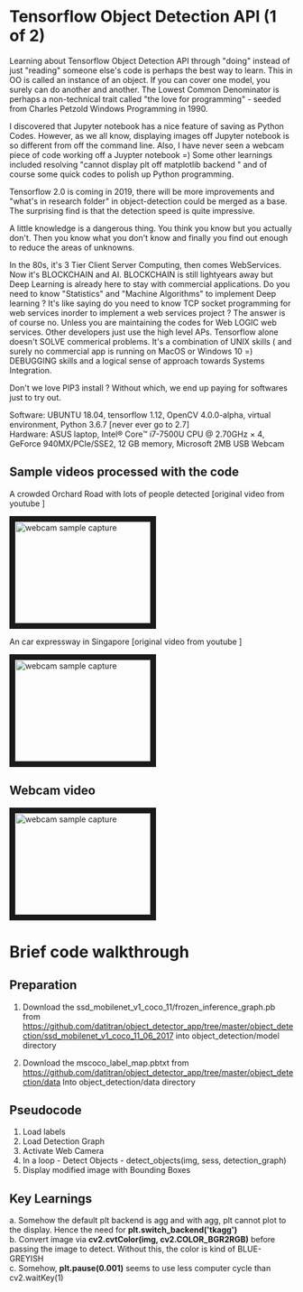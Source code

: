 # Tensorflow Object Detection API (1 of 2)

Learning about Tensorflow Object Detection API through "doing" instead of just "reading" someone else's code is perhaps the best way to learn.  This in OO is called an instance of an object.  If you can cover one model, you surely can do another and another.  The Lowest Common Denominator is perhaps a non-technical trait called "the love for programming" - seeded from Charles Petzold Windows Programming in 1990.

I discovered that Jupyter notebook has a nice feature of saving as Python Codes.  However, as we all know, displaying images off Jupyter notebook is so different from off the command line.  Also, I have never seen a webcam piece of code working off a Juypter notebook =) Some other learnings included resolving "cannot display plt off matplotlib backend " and of course some quick codes to polish up Python programming.  

Tensorflow 2.0 is coming in 2019, there will be more improvements and "what's in research folder" in object-detection could be merged as a base. The surprising find is that the detection speed is quite impressive.

A little knowledge is a dangerous thing.  You think you know but you actually don't. Then you know what you don't know and finally you find out enough to reduce the areas of unknowns.  

In the 80s, it's 3 Tier Client Server Computing, then comes WebServices.  Now it's BLOCKCHAIN and AI.  BLOCKCHAIN is still lightyears away but Deep Learning is already here to stay with commercial applications.  Do you need to know "Statistics" and "Machine Algorithms" to implement Deep learning ?  It's like saying do you need to know TCP socket programming for web services inorder to implement a web services project ?  The answer is of course no. Unless you are maintaining the codes for Web LOGIC web services.  Other developers just use the high level APs.  Tensorflow alone doesn't SOLVE commerical problems.  It's a combination of UNIX skills ( and surely no commercial app is running on MacOS or Windows 10 =) DEBUGGING skills and a logical sense of approach towards Systems Integration. 

Don't we love PIP3 install ? Without which, we end up paying for softwares just to try out.

Software:  UBUNTU 18.04, tensorflow 1.12, OpenCV 4.0.0-alpha, virtual environment, Python 3.6.7 [never ever go to 2.7]  
Hardware:  ASUS laptop, Intel® Core™ i7-7500U CPU @ 2.70GHz × 4, GeForce 940MX/PCIe/SSE2, 12 GB memory, Microsoft 2MB USB Webcam

##  Sample videos processed with the code

A crowded Orchard Road with lots of people detected [original video from youtube ]

<a href="http://www.youtube.com/watch?feature=player_embedded&v=uIKENd5VejM" target="_blank"><img src="https://img.youtube.com/vi/uIKENd5VejM/0.jpg" alt="webcam sample capture" width="240" height="180" border="10" /></a>

An car expressway in Singapore [original video from youtube ]

<a href="http://www.youtube.com/watch?feature=player_embedded&v=6qMIArxPo3k" target="_blank"><img src="https://img.youtube.com/vi/6qMIArxPo3k/0.jpg" alt="webcam sample capture" width="240" height="180" border="10" /></a>

##  Webcam video
<a href="http://www.youtube.com/watch?feature=player_embedded&v=8pmMGqQKLx0" target="_blank"><img src="https://img.youtube.com/vi/8pmMGqQKLx0/0.jpg" alt="webcam sample capture" width="240" height="180" border="10" /></a>

# Brief code walkthrough

## Preparation
1.	Download the ssd_mobilenet_v1_coco_11/frozen_inference_graph.pb from https://github.com/datitran/object_detector_app/tree/master/object_detection/ssd_mobilenet_v1_coco_11_06_2017 into object_detection/model directory

2.	Download the mscoco_label_map.pbtxt from https://github.com/datitran/object_detector_app/tree/master/object_detection/data
Into object_detection/data directory 

## Pseudocode

1.	Load labels
2.	Load Detection Graph
3.	Activate Web Camera 
4.	In a loop - Detect Objects - detect_objects(img, sess, detection_graph)
5.	Display modified image with Bounding Boxes

## Key Learnings

a.	Somehow the default plt backend is agg and with agg, plt cannot plot to the display. Hence the need for **plt.switch_backend('tkagg')**   
b.	Convert image via **cv2.cvtColor(img, cv2.COLOR_BGR2RGB)** before passing the image to detect.  Without this, the color is kind of BLUE-GREYISH  
c.	Somehow, **plt.pause(0.001)** seems to use less computer cycle than cv2.waitKey(1)

